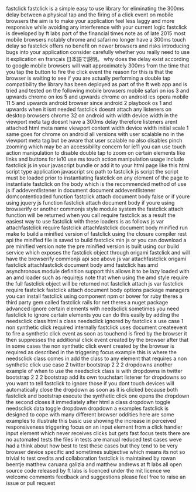 fastclick fastclick is a simple easy to use library for eliminating the 300ms delay between a physical tap and the firing of a click event on mobile browsers the aim is to make your application feel less laggy and more responsive while avoiding any interference with your current logic fastclick is developed by ft labs part of the financial times note as of late 2015 most mobile browsers notably chrome and safari no longer have a 300ms touch delay so fastclick offers no benefit on newer browsers and risks introducing bugs into your application consider carefully whether you really need to use it explication en français 日本語で説明。 why does the delay exist according to google mobile browsers will wait approximately 300ms from the time that you tap the button to fire the click event the reason for this is that the browser is waiting to see if you are actually performing a double tap compatibility the library has been deployed as part of the ft web app and is tried and tested on the following mobile browsers mobile safari on ios 3 and upwards chrome on ios 5 and upwards chrome on android ics opera mobile 11 5 and upwards android browser since android 2 playbook os 1 and upwards when it isnt needed fastclick doesnt attach any listeners on desktop browsers chrome 32 on android with width device width in the viewport meta tag doesnt have a 300ms delay therefore listeners arent attached html meta name viewport content width device width initial scale 1 same goes for chrome on android all versions with user scalable no in the viewport meta tag but be aware that user scalable no also disables pinch zooming which may be an accessibility concern for ie11 you can use touch action manipulation to disable double tap to zoom on certain elements like links and buttons for ie10 use ms touch action manipulation usage include fastclick js in your javascript bundle or add it to your html page like this html script type application javascript src path to fastclick js script the script must be loaded prior to instantiating fastclick on any element of the page to instantiate fastclick on the body which is the recommended method of use js if addeventlistener in document document addeventlistener domcontentloaded function fastclick attach document body false or if youre using jquery js function fastclick attach document body if youre using browserify or another commonjs style module system the fastclick attach function will be returned when you call require fastclick as a result the easiest way to use fastclick with these loaders is as follows js var attachfastclick require fastclick attachfastclick document body minified run make to build a minified version of fastclick using the closure compiler rest api the minified file is saved to build fastclick min js or you can download a pre minified version note the pre minified version is built using our build service which exposes the fastclick object through origami fastclick and will have the browserify commonjs api see above js var attachfastclick origami fastclick attachfastclick document body amd fastclick has amd asynchronous module definition support this allows it to be lazy loaded with an amd loader such as requirejs note that when using the amd style require the full fastclick object will be returned not fastclick attach js var fastclick require fastclick fastclick attach document body options package managers you can install fastclick using component npm or bower for ruby theres a third party gem called fastclick rails for net theres a nuget package advanced ignore certain elements with needsclick sometimes you need fastclick to ignore certain elements you can do this easily by adding the needsclick class html a class needsclick ignored by fastclick a use case 1 non synthetic click required internally fastclick uses document createevent to fire a synthetic click event as soon as touchend is fired by the browser it then suppresses the additional click event created by the browser after that in some cases the non synthetic click event created by the browser is required as described in the triggering focus example this is where the needsclick class comes in add the class to any element that requires a non synthetic click use case 2 twitter bootstrap 2 2 2 dropdowns another example of when to use the needsclick class is with dropdowns in twitter bootstrap 2 2 2 bootstrap add its own touchstart listener for dropdowns so you want to tell fastclick to ignore those if you dont touch devices will automatically close the dropdown as soon as it is clicked because both fastclick and bootstrap execute the synthetic click one opens the dropdown the second closes it immediately after html a class dropdown toggle needsclick data toggle dropdown dropdown a examples fastclick is designed to cope with many different browser oddities here are some examples to illustrate this basic use showing the increase in perceived responsiveness triggering focus on an input element from a click handler input element which never receives clicks but gets fast focus tests there are no automated tests the files in tests are manual reduced test cases weve had a think about how best to test these cases but they tend to be very browser device specific and sometimes subjective which means its not so trivial to test credits and collaboration fastclick is maintained by rowan beentje matthew caruana galizia and matthew andrews at ft labs all open source code released by ft labs is licenced under the mit licence we welcome comments feedback and suggestions please feel free to raise an issue or pull request
